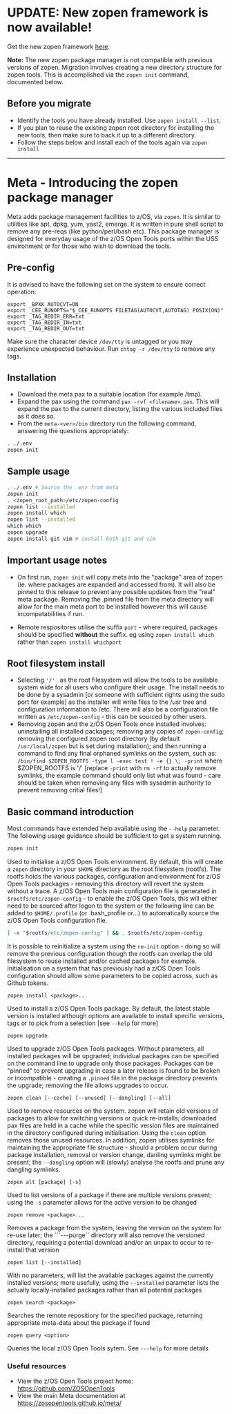 # UPDATE: New zopen framework is now available!

Get the new zopen framework [here](https://github.com/ZOSOpenTools/meta/releases).

**Note:** The new zopen package manager is not compatible with previous versions of zopen. Migration involves creating a new directory structure for zopen tools. This is accomplished via the `zopen init` command, documented below.

## Before you migrate
* Identify the tools you have already installed. Use `zopen install --list`.
* If you plan to reuse the existing zopen root directory for installing the new tools, then make sure to back it up to a different directory.
* Follow the steps below and install each of the tools again via `zopen install`

---

# Meta - Introducing the zopen package manager
Meta adds package management facilities to z/OS, via `zopen`. It is similar to utilities like apt, dpkg, yum, yast2, emerge. It is written in pure shell script to remove any pre-reqs (like python/perl/bash etc).
This package manager is designed for everyday usage of the z/OS Open Tools ports within the USS environment or for those who wish to download the tools.

## Pre-config
It is advised to have the following set on the system to ensure correct operation:
```
export _BPXK_AUTOCVT=ON
export _CEE_RUNOPTS="$_CEE_RUNOPTS FILETAG(AUTOCVT,AUTOTAG) POSIX(ON)"
export _TAG_REDIR_ERR=txt
export _TAG_REDIR_IN=txt
export _TAG_REDIR_OUT=txt
```

Make sure the character device `/dev/tty` is untagged or you may experience unexpected behaviour. Run `chtag -r /dev/tty` to remove any tags.

## Installation
- Download the meta pax to a suitable location (for example /tmp).
- Expand the pax using the command ```pax -rvf <filename>.pax```.  This will expand the pax to the current directory, listing the various included files as it does so.
- From the ```meta-<ver>/bin``` directory run the following command, answering the questions appropriately:
```bash
. ./.env
zopen init
```

## Sample usage
```bash
. ./.env # Source the .env from meta
zopen init
. <zopen_root_path>/etc/zopen-config
zopen list --installed
zopen install which
zopen list --installed
which which
zopen upgrade
zopen install git vim # install both git and vim
```

## Important usage notes
- On first run, ```zopen init``` will copy meta into the "package" area of zopen (ie. where packages are expanded and accessed from).  It will also be pinned to this release to prevent any possible updates from the "real" meta package. Removing the .pinned file from the meta directory will allow for the main meta port to be installed however this will cause incompatabilities if run.

- Remote respositores utilise the suffix `port` - where required, packages should be specified **without** the suffix. eg using `zopen install which` rather than `zopen install whichport`

## Root filesystem install
- Selecting `'/' ` as the root filesystem will allow the tools to be available system wide for all users who configure their usage. The install needs to be done by a sysadmin [or someone with sufficient rights using the sudo port for example] as the installer will write files to the /usr tree and configuration information to /etc. There will also be a configuration file written as ```/etc/zopen-config``` - this can be sourced by other users.
- Removing zopen and the z/OS Open Tools once installed involves: uninstalling all installed packages; removing any copies of `zopen-config`; removing the configured zopen root directory (by default ```/usr/local/zopen``` but is set during installation); and then running a command to find any final orphaned symlinks on the system, such as: `/bin/find $ZOPEN_ROOTFS -type l -exec test ! -e {} \; -print`  where $ZOPEN_ROOTFS is '/' [replace `-print` with `rm -rf` to actually remove symlinks, the example command should only list what was found - care should be taken when removing any files with sysadmin authority to prevent removing critial files!]

## Basic command introduction
Most commands have extended help available using the `--help` parameter.  The following usage guidance should be sufficient to get a system running.

```bash
zopen init
```

Used to initialise a z/OS Open Tools environment. By default, this will create a ```zopen``` directory in your ```$HOME``` directory as the root filesystem (rootfs).  The rootfs holds the various packages, configuration and environment for z/OS Open Tools packages - removing this directory will revert the system without a trace.  A z/OS Open Tools main configuration file is generated in ```$rootfs/etc/zopen-config``` - to enable the z/OS Open Tools, this will either need to be sourced after logon to the system or the following line can be added to ```$HOME/.profile``` (or .bash_profile or...) to automatically source the z/OS Open Tools configuration file.
```bash
[ -e "$rootfs/etc/zopen-config" ] && . $rootfs/etc/zopen-config
```
It is possible to reinitialize a system using the ```re-init``` option - doing so will remove the previous configuration though the rootfs can overlap the old filesystem to reuse installed and/or cached packages for example.  Initialisation on a system that has previously had a z/OS Open Tools configuration should allow some parameters to be copied across, such as Github tokens.

```
zopen install <package>...
```

Used to install a z/OS Open Tools package.  By default, the latest stable version is installed although options are available to install specific versions, tags or to pick from a selection [see ```--help``` for more]

```
zopen upgrade
```

Used to upgrade z/OS Open Tools packages.  Without parameters, all installed packages will be upgraded; individual packages can be specified on the command line to upgrade only those packages.  Packages can be "pinned" to prevent upgrading in case a later release is found to be broken or incompatible - creating a ```.pinned``` file in the package directory prevents the upgrade; removing the file allows upgrades to occur.

```
zopen clean [--cache] [--unused] [--dangling] [--all]
```

Used to remove resources on the system.  zopen will retain old versions of packages to allow for switching versions or quick re-installs; downloaded pax files are held in a cache while the specific version files are maintained in the directory configured during initialisation.  Using the ```clean``` option removes those unused resources.  In addition, zopen utilises symlinks for maintaining the appropriate file structure - should a problem occur during package installation, removal or version change, danling symlinks might be present; the ``--dangling`` option will (slowly) analyse the rootfs and prune any dangling symlinks.

```
zopen alt [package] [-s]
```

Used to list versions of a package if there are multiple versions present; using the ```-s``` parameter allows for the active version to be changed

```
zopen remove <package>...
```

Removes a package from the system, leaving the version on the system for re-use later; the ```---purge`` directory will also remove the versioned directory, requiring a potential download and/or an unpax to occur to re-install that version


```
zopen list [--installed]
```

With no parameters, will list the available packages against the currently installed versions; more usefully, using the ```--installed``` parameter lists the actually locally-installed packages rather than all potential packages

```
zopen search <package>
```

Searches the remote repositiory for the specified package, returning appropriate meta-data about the package if found

```
zopen query <option>
```

Queries the local z/OS Open Tools sytem. See ```---help``` for more details


### Useful resources
- View the z/OS Open Tools project home: https://github.com/ZOSOpenTools
- View the main Meta documentation at https://zosopentools.github.io/meta/
